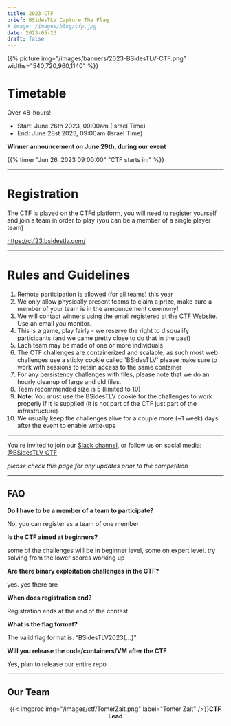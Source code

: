 ```yaml
---
title: 2023 CTF
brief: BSidesTLV Capture The Flag
# image: /images/blog/cfp.jpg
date: 2023-05-23
draft: false
---
```


<div class="row">
    <div class="col-xs-12 col-md-7">{{% picture img="/images/banners/2023-BSidesTLV-CTF.png" widths="540,720,960,1140" %}}</div>
</div>

#  Timetable

Over 48-hours!

* Start: June 26th 2023, 09:00am (Israel Time)
* End:   June 28st 2023, 09:00am (Israel Time)

**Winner announcement on June 29th, during our event**

{{% timer "Jun 26, 2023 09:00:00" "CTF starts in:" %}}

---

# Registration

The CTF is played on the CTFd platform, you will need to [register](https://ctf23.bsidestlv.com) yourself and join a team in order to play (you can be a member of a single player team)

https://ctf23.bsidestlv.com/

<!-- ## Hall of Fame

<div class="row around-xs avatars" style="text-align:center">
    <div>{{< imgproc img="/images/ctf/avatar_group.jpeg" label="1st Place" />}}<b>idek</b></div>
</div>
<div class="row around-xs avatars" style="text-align:center">
    <div>{{< imgproc img="/images/ctf/avatar_group.png" label="2nd Place" />}}<b>BobbyTables</b></div>
    <div>{{< imgproc img="/images/ctf/avatar_group.png" label="3rd Place" />}}<b>TheHotDogSellers</b></div>
</div>

---

## Resources and WriteUps

- [BSidesTLV 2022 CTF — “Roll The Impossible” Writeup](https://medium.com/@__omertal__/bsidestlv-2022-ctf-roll-the-impossible-writeup-e5d5a2583909)
- [BSidesTLV 2022 CTF - "Medium Expectations"](https://www.thesecuritywind.com/post/bsidestlv-2022-ctf-medium-expectations)
- [BSidesTLV 2022 CTF – SEV](https://sekai.team/blog/bsidestlv-2022/sev/)
- [BSidesTLV 2022 CTF – Intergalactic Communicator](https://sekai.team/blog/bsidestlv-2022/intergalactic_communicator/)
- [BSidesTLV 2022 CTF – Code is Law](https://sekai.team/blog/bsidestlv-2022/code_is_law/)
- [Code is Law 1: Solidity CTF Challenge Writeup](https://medium.com/@patternrecognizer/solidity-ctf-writeup-code-is-law-1-465428bf4bd5)

## Statistics

* 26 Challenges
* 7 Categories
* 1158 Registered users
    * From 7963 IP addresses
* 681 Registered teams
* 678 Solved challenges
* 190 Teams solved at least 1 challenge

[Winner announcements presentation](/static.bsidestlv.com/BSidesTLV2022.pdf)
---
 -->
---
# Rules and Guidelines

1. Remote participation is allowed (for all teams) this year
1. We only allow physically present teams to claim a prize, make sure a member of your team is in the announcement ceremony!
1. We will contact winners using the email registered at the [CTF Website](https://ctf23.bsidestlv.com). Use an email you monitor.
1. This is a game, play fairly - we reserve the right to disqualify participants (and we came pretty close to do that in the past)
1. Each team may be made of one or more individuals
1. The CTF challenges are containerized and scalable, as such most web challenges use a sticky cookie called 'BSidesTLV' please make sure to work with sessions to retain access to the same container
1. For any persistency challenges with files, please note that we do an hourly cleanup of large and old files.
1. Team recommended size is 5 (limited to 10)
1. **Note**: You must use the BSidesTLV cookie for the challenges to work properly if it is supplied (it is not part of the CTF just part of the infrastructure)
1. We usually keep the challenges alive for a couple more (~1 week) days after the event to enable write-ups

---

You're invited to join our [Slack channel](https://slack.bsidestlv.com), or follow us on social media: [@BSidesTLV_CTF](https://twitter.com/BSidesTLV_CTF)

*please check this page for any updates prior to the competition*

---

## FAQ

**Do I have to be a member of a team to participate?**

No, you can register as a team of one member

**Is the CTF aimed at beginners?**

some of the challenges will be in beginner level, some on expert level. try solving from the lower scores working up 

**Are there binary exploitation challenges in the CTF?**

yes. yes there are

**When does registration end?**

Registration ends at the end of the contest

**What is the flag format?**

The valid flag format is: “BSidesTLV2023{…}”

**Will you release the code/containers/VM after the CTF**

Yes, plan to release our entire repo

---

## Our Team

<div class="row around-xs avatars shuffle" style="text-align:center">
    <!-- <div>{{< imgproc img="/images/ctf/avatar_male.jpg" label="Oren Yomtov" />}}Code is Law 1<br/>Code is Law 2</div>
    <div>{{< imgproc img="/images/ctf/RonMasas.jpg" label="Ron Masas" />}}Jurassic W0r1d<br/>Tropical API<br/>Wild DevTools</div>
    <div>{{< imgproc img="/images/ctf/DavidHaiGootvilig.jpg" label="David Ha Gootvilig" />}}SEV</div>
    <div>{{< imgproc img="/images/ctf/ors.jpg" label="Or Sahar" />}}Pokedex</div>
    <div>{{< imgproc img="/images/ctf/avatar_male.jpg" label="Yaakov Cohen" />}}The Prefetcher</div>
    <div>{{< imgproc img="/images/ctf/avatar_male.jpg" label="Israel Erlich" />}}The Prefetcher</div>
    <div>{{< imgproc img="/images/ctf/avatar_male.jpg" label="Aviv Yahav" />}}mod_pwn<br/>n0tes</div>
    <div>{{< imgproc img="/images/ctf/avatar_male.jpg" label="David Yona" />}}We Are Hiring</div>
    <div>{{< imgproc img="/images/ctf/avatar_male.jpg" label="Arie Haenel" />}}Only Hope</div>
    <div>{{< imgproc img="/images/ctf/michael_maltsev.png" label="Michael Maltsev" />}}Reverse Moving<br/>Black Box Moving<br/>Intergalactic Communicator</div>
    <div>{{< imgproc img="/images/ctf/VeraMens.png" label="Vera Mens" />}}James Webb</div>
    <div>{{< imgproc img="/images/ctf/SharonBrizinov.png" label="Sharon Brizinov" />}}Guess the she__c0__(#1)<br/>Guess the she__c0__(#2)<br/>Guess the she__c0__(#3)</div>
    <div>{{< imgproc img="/images/ctf/avatar_male.jpg" label="Moti Mark" />}}Wordle</div>
    <div>{{< imgproc img="/images/ctf/avatar_male.jpg" label="Aviya Erenfeld" />}}Roll The Impossible<br/>High Expectations<br/>Medium Expectations<br/>Wordle</div>
    <div>{{< imgproc img="/images/ctf/avatar_male.jpg" label="Gal Goldshtein" />}}Smuggler</div>
    <div>{{< imgproc img="/images/ctf/avatar_male.jpg" label="Alon Livne" />}}handsfree</div>
    <div>{{< imgproc img="/images/ctf/avatar_male.jpg" label="Elisha Eshed" />}}handsfree</div>
    <div>{{< imgproc img="/images/ctf/arthur.jpg" label="Artur Avetisyan" />}}Intergalactic Communicator</div> -->
    <div>{{< imgproc img="/images/ctf/TomerZait.png" label="Tomer Zait" />}}<b>CTF Lead</b></div>
    <!-- <div>{{< imgproc img="/images/ctf/NimrodLevy.png" label="Nimrod Levy" />}}<b>CTF Team</b><br/>404 Not Found</div>
    <div>{{< imgproc img="/images/ctf/avatar_male.jpg" label="Amir Kourdi" />}}<b>CTF Team</b><br/>DevOps</div>
    <div>{{< imgproc img="/images/ctf/guybm.jpg" label="Guy Barnhart-Magen" />}}<b>CTF Team</b><br/>Moral Support</div> -->
</div>

